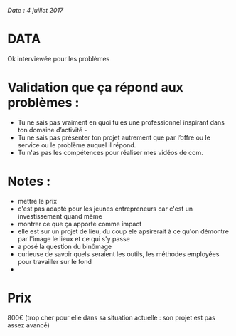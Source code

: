 *Date : 4 juillet 2017*

# DATA
Ok interviewée pour les problèmes

# Validation que ça répond aux problèmes :  
- Tu ne sais pas vraiment en quoi tu es une professionnel inspirant dans ton domaine d’activité - 
- Tu ne sais pas présenter ton projet autrement que par l’offre ou le service ou le problème auquel il répond. 
- Tu n'as pas les compétences pour réaliser mes vidéos de com. 

# Notes :
- mettre le prix
- c'est pas adapté pour les jeunes entrepreneurs car c'est un investissement quand même
- montrer ce que ça apporte comme impact
- elle est sur un projet de lieu, du coup ele apsirerait à ce qu'on démontre par l'image le lieux et ce qui s'y passe
- a posé la question du binômage
- curieuse de savoir quels seraient les outils, les méthodes employées pour travailler sur le fond
- 

# Prix
800€ (trop cher pour elle dans sa situation actuelle : son projet est pas assez avancé)



